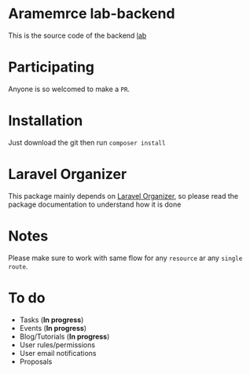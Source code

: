 # Aramemrce lab-backend

This is the source code of the backend [lab](http://94.237.44.153/lab/en/)

# Participating

Anyone is so welcomed to make a `PR`.

# Installation
Just download the git then run `composer install`

# Laravel Organizer
This package mainly depends on [Laravel Organizer](https://github.com/hassanzohdy/laravel-organizer
), so please read the package documentation to understand how it is done

# Notes
Please make sure to work with same flow for any `resource` ar any `single route`.

# To do
- Tasks (**In progress**)
- Events (**In progress**)
- Blog/Tutorials (**In progress**)
- User rules/permissions
- User email notifications
- Proposals